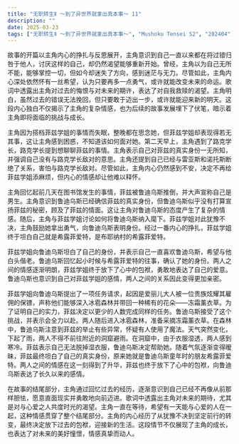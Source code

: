```yaml
---
title: "无职转生Ⅱ ～到了异世界就拿出真本事～ 11"
description: ""
date: 2025-03-23
tags: ["无职转生Ⅱ ～到了异世界就拿出真本事～", "Mushoku Tensei S2", "202404"]
---
```


故事的开篇以主角内心的挣扎与反思展开，主角意识到自己一直以来都在将过错归咎于他人，讨厌这样的自己，却仍然渴望能够重新开始。曾经，主角以为自己无所不能，能够掌控一切，但如今却迷失了方向，感到迷茫与无力。尽管如此，主角内心深处依然怀有一丝希望，认为只要再多一点勇气，或许就能改变未来的命运。歌词中透露出主角对过去的悔恨与对未来的期许，表达了对自我救赎的渴望。主角明白，虽然过去的错误无法挽回，但只要敢于迈出一步，或许就能迎来新的明天。这段内心独白不仅揭示了主角的复杂情感，也为后续的故事发展埋下了伏笔，暗示着主角即将面临的挑战与成长。

主角因为搭档菲兹学姐的事情而失眠，整晚都在思念她，但菲兹学姐却表现得若无其事，这让主角感到困惑，不知道该如何面对她。第二天早上，主角遇到了路克学长，路克学长提到想聊聊菲兹的事情。主角表示自己对菲兹的真实身份一无所知，并强调自己没有与路克学长敌对的意思。主角还提到自己已经与雷亚斯和诺托斯断绝了关系，害怕与路克学长敌对。尽管如此，主角内心仍然感到不安，决定不再给菲兹学姐添麻烦，但内心的情感却让他难以释怀。

主角回忆起前几天在图书馆发生的事情，菲兹被鲁迪乌斯推倒，并大声宣称自己是男生。主角意识到鲁迪乌斯已经确信菲兹的真实身份，但鲁迪乌斯似乎没有打算宣扬菲兹的秘密，顾及了菲兹的情面。这让主角对鲁迪乌斯的态度产生了复杂的情感。随后，主角与菲兹学姐讨论如何将鲁迪乌斯纳入麾下。菲兹学姐对此犹豫不决，主角鼓励她拿出勇气，向鲁迪乌斯表明身份。经过一番内心的挣扎，菲兹学姐终于坦白自己就是希露菲爱特，是布耶纳村的希露菲爱特。

菲兹学姐向鲁迪乌斯坦白了自己的身份，并表示自己一直喜欢鲁迪乌斯，希望与他白头偕老。鲁迪乌斯回忆起小时候与希露菲爱特的往事，确认了她的身份。两人之间的情感逐渐明朗，菲兹学姐终于放下了心中的包袱，勇敢地表达了自己的爱意。鲁迪乌斯也意识到自己对菲兹学姐的感情，两人之间的关系因此变得更加亲密。

菲兹学姐向鲁迪乌斯提出了一项任务请求，起因是爱丽儿大人被一位贵族炫耀其雇佣的保镖，声称他们能够深入冰雹森林并带回一种稀有的花朵——冻霜薰衣草。为了证明自己的实力，菲兹决定以更少的人数完成同样的任务。鲁迪乌斯接受了这个挑战，并表示会全力以赴。两人随后进入冰雹森林，准备采摘冻霜薰衣草。在森林中，鲁迪乌斯注意到菲兹的举止有些异常，怀疑有人使用了魔法。天气突然变化，下起了雨，两人不得不前往附近的洞窟避雨。在洞窟中，由于衣服湿透，两人感到寒冷。菲兹表示自己无法脱掉湿衣服，鲁迪乌斯决定帮助她。随着气氛逐渐变得暧昧，菲兹最终坦白了自己的真实身份，原来她就是鲁迪乌斯童年时的朋友希露菲爱特。两人之间的情感在这一刻得到了升华，菲兹也终于放下了心中的包袱，向鲁迪乌斯表达了长久以来的感情。

在故事的结尾部分，主角通过回忆过去的经历，逐渐意识到自己已经不再像从前那样胆怯，愿意直面现实并勇敢地向前迈进。歌词中透露出主角对未来的期待，尤其是对与心爱之人共度时光的渴望。主角一直在等待，希望有一天能与心爱的人在一起，这种情感贯穿了整个结尾部分。主角的内心经历了从犹豫不决到坚定前行的转变，最终决定放下过去的包袱，迎接新的生活。这段情节不仅展现了主角的成长，也表达了对未来的美好憧憬，情感真挚而动人。